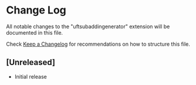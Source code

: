 # Change Log

All notable changes to the "uftsubaddingenerator" extension will be documented in this file.

Check [Keep a Changelog](http://keepachangelog.com/) for recommendations on how to structure this file.

## [Unreleased]

- Initial release